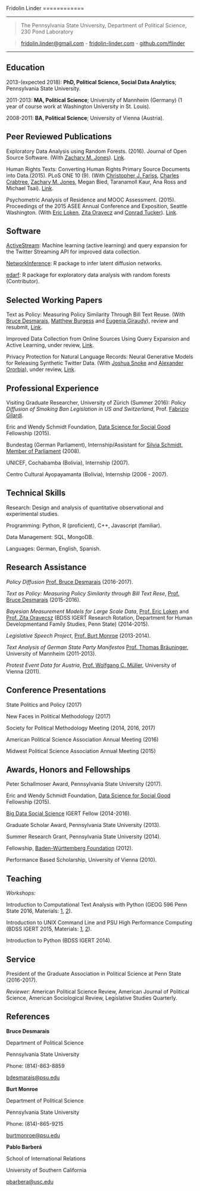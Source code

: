 <div id="cv_div">
Fridolin Linder 
============

----

> The Pennsylvania State University, Department of Political Science, 230 Pond Laboratory

> [fridolin.linder@gmail.com](mailto:fridolin.linder@gmail.com) - [fridolin-linder.com](http://fridolin-linder.com) - [github.com/flinder](https://github.com/flinder)

----

Education
---------

2013-(expected 2018):   **PhD, Political Science, Social Data Analytics**; Pennsylvania State University.

2011-2013:   **MA, Political Science**; University of Mannheim (Germany) (1 year of course work at Washington University in St. Louis).

2008-2011:   **BA, Political Science**; University of Vienna (Austria).


Peer Reviewed Publications
----------
Exploratory Data Analysis using Random Forests. (2016). Journal of
Open Source Software. (With [Zachary M. Jones](http://zmjones.com)).
[Link](http://joss.theoj.org/papers/d29df349c8450ef958c0fde5bf164371).

Human Rights Texts: Converting Human Rights Primary Source Documents into
Data.(2015). PLoS ONE 10 (9). (With [Christopher J. Fariss](http://cfariss.com/),
[Charles Crabtree](http://charlescrabtree.com), [Zachary M. Jones](http://zmjones.com),
Megan Bied, Taranamoll Kaur, Ana Ross and Michael Tsai).
[Link](http://journals.plos.org/plosone/article?id=10.1371/journal.pone.0138935).

Psychometric Analysis of Residence and MOOC Assessment. (2015). Proceedings of
the 2015 ASEE Annual Conference and Exposition, Seattle Washington. (With [Eric
Loken](http://hhd.psu.edu/dsg/eric-loken-phd-assistant-director), [Zita Oravecz](https://sites.psu.edu/zitaoravecz/) and [Conrad Tucker](https://www.engr.psu.edu/datalab/people.html)).
[Link](https://peer.asee.org/psychometric-analysis-of-residence-and-mooc-assessments).

Software
----------
[ActiveStream](https://github.com/flinder/active_stream): Machine learning (active learning) and query expansion for the Twitter Streaming API for improved data collection.

[NetworkInference](https://github.com/flinder/NetworkInference): R package to infer latent diffusion networks.

[edarf](https://github.com/zmjones/edarf): R package for exploratory data analysis with random forests (Contributor).


Selected Working Papers
----------
Text as Policy: Measuring Policy Similarity Through Bill Text Reuse. (With [Bruce Desmarais](http://brucedesmarais.com/), [Matthew Burgess](https://scholar.google.com/citations?user=BJFgS_oAAAAJ&hl=en) and [Eugenia Giraudy](https://scholar.google.com/citations?user=GNwyyrsAAAAJ&hl=e://scholar.google.com/citations?user=GNwyyrsAAAAJ&hl=en)), review and resubmit, [Link](https://papers.ssrn.com/sol3/papers.cfm?abstract_id=2812607).

Improved Data Collection from Online Sources Using Query Expansion and Active
Learning,
under review, [Link](https://papers.ssrn.com/sol3/papers.cfm?abstract_id=3026393).

Privacy Protection for Natural Language Records: Neural Generative Models for Releasing Synthetic Twitter Data. (With [Joshua Snoke](http://stat.psu.edu/people/jvs140@psu.edu) and [Alexander Ororbia](http://www.personal.psu.edu/ago109/)), under review, [Link](https://arxiv.org/abs/1606.01151).


Professional Experience
----------

Visiting Graduate Researcher, University of Zürich (Summer 2016): *Policy Diffusion of Smoking Ban Legislation in US and Switzerland*, Prof.
[Fabrizio Gilardi](http://www.fabriziogilardi.org/).

Eric and Wendy Schmidt Foundation, [Data Science for Social Good](https://dssg.uchicago.edu/) 
Fellowship (2015).

Bundestag (German Parliament), Internship/Assistant for [Silvia Schmidt, Member of Parliament](http://www.spdfraktion.de/abgeordnete/schmidt-eisleben?wp=17) (2008).

UNICEF, Cochabamba (Bolivia), Internship (2007).

Centro Cultural Ayopayamanta (Bolivia), Internship (2006 - 2007).


Technical Skills
---------------

Research: Design and analysis of quantitative observational and experimental studies.

Programming:  Python, R (proficient), C++, Javascript (familiar).

Data Management: SQL, MongoDB.

Languages: German, English, Spanish.


Research Assistance
----------

*Policy Diffusion* [Prof. Bruce Desmarais](http://sites.psu.edu/desmaraisgroup/) (2016-2017).

*Text as Policy: Measuring Policy Similarity through Bill Text Rese*, 
[Prof. Bruce Desmarais](http://sites.psu.edu/desmaraisgroup/) (2015-2016).

*Bayesian Measurement Models for Large Scale Data*, [Prof. Eric Loken](http://hhd.psu.edu/hdfs/directory/bio.aspx?id=149) and [Prof. Zita Oravecsz](http://www.cogsci.uci.edu/~zoravecz/bayes/index.php?site=BOUM) (BDSS IGERT Research Rotation, Department for Human Developmentand Family Studies, Penn State) (2014-2015).

*Legislative Speech Project*, [Prof. Burt Monroe](http://polisci.la.psu.edu/people/blm24) (2013-2014).

*Text Analysis of German State Party Manifestos* [Prof. Thomas Bräuninger](http://www.tbraeuninger.de/), University of Mannheim (2011-2013).

*Protest Event Data for Austria*, [Prof. Wolfgang C. Müller](https://scholar.google.com/citations?user=9MttMt8AAAAJ&hl=en), University of Vienna (2011).


Conference Presentations
--------------------

State Politics and Policy (2017)

New Faces in Political Methodology (2017)

Society for Political Methodology Meeting (2014, 2016, 2017)

American Political Science Association Annual Meeting (2016)

Midwest Political Science Association Annual Meeting (2015)


Awards, Honors and Fellowships
-----------------------------

Peter Schallmoser Award, Pennsylvania State University (2017).

Eric and Wendy Schmidt Foundation, [Data Science for Social Good](https://dssg.uchicago.edu/) 
Fellowship (2015).

[Big Data Social Science](http://bdss.psu.edu/) IGERT Fellow (2014-2016).

Graduate Scholar Award, Pennsylvania State University (2013).

Summer Research Grant, Pennsylvania State University (2014).

Fellowship, [Baden-Württemberg
Foundation](https://www.bwstiftung.de/startseite/) (2012).

Performance Based Scholarship, University of Vienna (2010).

Teaching
-------------------

*Workshops:*

Introduction to Computational Text Analysis with Python (GEOG 596 Penn State 2016, Materials: [1](http://fridolin-linder.com/2016/03/24/intro-to-text-analysis.html), [2](https://github.com/flinder/text_analysis_tutorial)).

Introduction to UNIX Command Line and PSU High Performance Computing (BDSS IGERT 2015, Materials: [1](http://fridolin-linder.com/2015/12/03/psu-hpc-cheatsheet.html), [2](http://fridolin-linder.com/2015/12/02/commandline-cheatsheet.html)).

Introduction to Python (BDSS IGERT 2014).


Service
-------------------

President of the Graduate Association in Political Science at Penn State (2016-2017).

*Reviewer:* American Political Science Review, American Journal of Political Science, American Sociological Review, Legislative Studies Quarterly.

References
----------------

**Bruce Desmarais**

Department of Political Science

Pennsylvania State University

Phone: (814)-863-8859

[bdesmarais@psu.edu](mailto:burtmonroe@psu.edu)

**Burt Monroe**

Department of Political Science

Pennsylvania State University

Phone: (814)-865-9215

[burtmonroe@psu.edu](mailto:burtmonroe@psu.edu)

**Pablo Barberá**

School of International Relations 

University of Southern California

[pbarbera@usc.edu](mailto:pbarbera@usc.edu)

</div>


